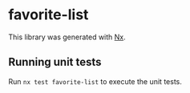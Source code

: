 # favorite-list

This library was generated with [Nx](https://nx.dev).

## Running unit tests

Run `nx test favorite-list` to execute the unit tests.
